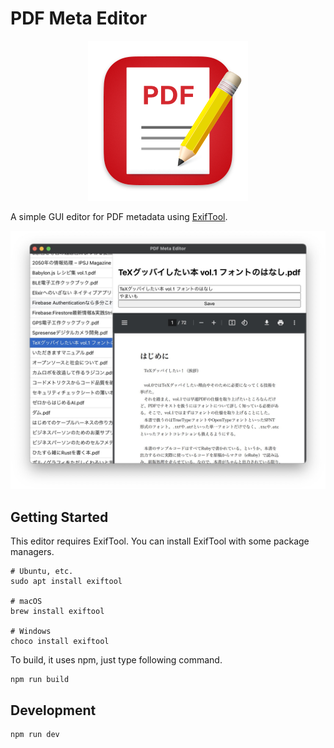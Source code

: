 # PDF Meta Editor

<p align="center">
  <img alt="" src="electron/resources/iconset/256x256.png" width="256" height="256">
</p>

A simple GUI editor for PDF metadata using [ExifTool](https://exiftool.org/).

![Screenshot](docs/images/screenshot.jpg)

## Getting Started

This editor requires ExifTool. You can install ExifTool with some package managers.

```shell-session
# Ubuntu, etc.
sudo apt install exiftool

# macOS
brew install exiftool

# Windows
choco install exiftool
```

To build, it uses npm, just type following command.

```shell-session
npm run build
```

## Development

```shell-session
npm run dev
```
